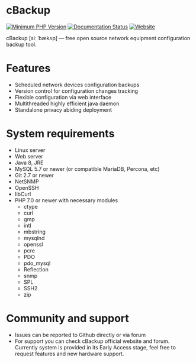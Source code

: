# cBackup

[![Minimum PHP Version](https://img.shields.io/badge/php-%3E%3D%207.0-8892BF.svg)](https://php.net/)
[![Documentation Status](https://readthedocs.org/projects/cbackup/badge/?version=latest)](http://cbackup.readthedocs.org)
[![Website](https://img.shields.io/website-up-down-green-red/http/shields.io.svg?label=website)](http://cbackup.me)

cBackup [siː ˈbækʌp] — free open source network equipment configuration backup tool.

# Features

* Scheduled network devices configuration backups
* Version control for configuration changes tracking
* Flexible configuration via web interface
* Multithreaded highly efficient java daemon
* Standalone privacy abiding deployment

# System requirements

* Linux server
* Web server
* Java 8, JRE
* MySQL 5.7 or newer (or compatible MariaDB, Percona, etc)
* Git 2.7 or newer
* NetSNMP
* OpenSSH
* libCurl
* PHP 7.0 or newer with necessary modules
    * ctype
    * curl
    * gmp
    * intl
    * mbstring
    * mysqlnd
    * openssl
    * pcre
    * PDO
    * pdo_mysql
    * Reflection
    * snmp
    * SPL
    * SSH2
    * zip

# Community and support

* Issues can be reported to Github directly or via forum
* For support you can check cBackup official website and forum. Currently system is provided in its Early Access stage, feel free to request features and new hardware support.

